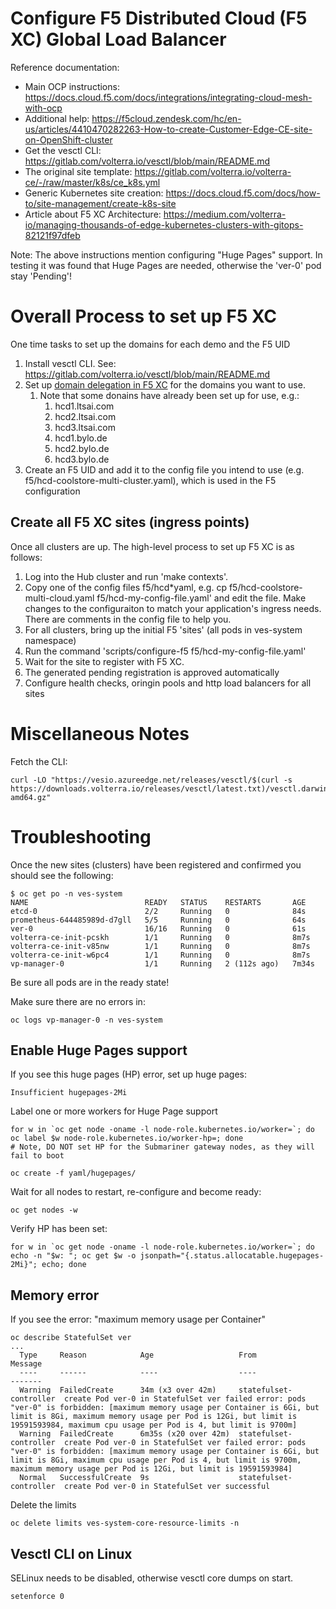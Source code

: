 # Configure F5 Distributed Cloud (F5 XC) Global Load Balancer 

Reference documentation:

- Main OCP instructions: https://docs.cloud.f5.com/docs/integrations/integrating-cloud-mesh-with-ocp
- Additional help: https://f5cloud.zendesk.com/hc/en-us/articles/4410470282263-How-to-create-Customer-Edge-CE-site-on-OpenShift-cluster 
- Get the vesctl CLI: https://gitlab.com/volterra.io/vesctl/blob/main/README.md
- The original site template: https://gitlab.com/volterra.io/volterra-ce/-/raw/master/k8s/ce_k8s.yml
- Generic Kubernetes site creation: https://docs.cloud.f5.com/docs/how-to/site-management/create-k8s-site
- Article about F5 XC Architecture: https://medium.com/volterra-io/managing-thousands-of-edge-kubernetes-clusters-with-gitops-82121f97dfeb

Note: The above instructions mention configuring "Huge Pages" support.  In testing it was found that Huge Pages are needed, otherwise the 'ver-0' pod stay 'Pending'!


# Overall Process to set up F5 XC 

One time tasks to set up the domains for each demo and the F5 UID

1. Install vesctl CLI.  See: https://gitlab.com/volterra.io/vesctl/blob/main/README.md
1. Set up [domain delegation in F5 XC](https://docs.cloud.f5.com/docs/how-to/app-networking/domain-delegation) for the domains you want to use.
    1.  Note that some donains have already been set up for use, e.g.:
        1.  hcd1.ltsai.com
        1.  hcd2.ltsai.com
        1.  hcd3.ltsai.com
        1.  hcd1.bylo.de
        1.  hcd2.bylo.de
        1.  hcd3.bylo.de
1. Create an F5 UID and add it to the config file you intend to use (e.g. f5/hcd-coolstore-multi-cluster.yaml), which is used in the F5 configuration 

## Create all F5 XC sites (ingress points) 

Once all clusters are up.  The high-level process to set up F5 XC is as follows: 

1. Log into the Hub cluster and run 'make contexts'. 
1. Copy one of the config files f5/hcd*yaml, e.g. cp f5/hcd-coolstore-multi-cloud.yaml f5/hcd-my-config-file.yaml' and edit the file.  Make changes to the configuraiton to match your application's ingress needs.  There are comments in the config file to help you. 
1. For all clusters, bring up the initial F5 'sites' (all pods in ves-system namespace) 
  1. Run the command 'scripts/configure-f5 f5/hcd-my-config-file.yaml'
1. Wait for the site to register with F5 XC.
1. The generated pending registration is approved automatically 
1. Configure health checks, oringin pools and http load balancers for all sites 


# Miscellaneous Notes

Fetch the CLI:

```
curl -LO "https://vesio.azureedge.net/releases/vesctl/$(curl -s https://downloads.volterra.io/releases/vesctl/latest.txt)/vesctl.darwin-amd64.gz"
```

# Troubleshooting

Once the new sites (clusters) have been registered and confirmed you should see the following:

```
$ oc get po -n ves-system
NAME                          READY   STATUS    RESTARTS       AGE
etcd-0                        2/2     Running   0              84s
prometheus-644485989d-d7gll   5/5     Running   0              64s
ver-0                         16/16   Running   0              61s
volterra-ce-init-pcskh        1/1     Running   0              8m7s
volterra-ce-init-v85nw        1/1     Running   0              8m7s
volterra-ce-init-w6pc4        1/1     Running   0              8m7s
vp-manager-0                  1/1     Running   2 (112s ago)   7m34s
```

Be sure all pods are in the ready state!

Make sure there are no errors in:

```
oc logs vp-manager-0 -n ves-system
```


## Enable Huge Pages support

If you see this huge pages (HP) error, set up huge pages:

```
Insufficient hugepages-2Mi
```

Label one or more workers for Huge Page support 

```
for w in `oc get node -oname -l node-role.kubernetes.io/worker=`; do oc label $w node-role.kubernetes.io/worker-hp=; done
# Note, DO NOT set HP for the Submariner gateway nodes, as they will fail to boot
```

```
oc create -f yaml/hugepages/
```

Wait for all nodes to restart, re-configure and become ready:

```
oc get nodes -w
```

Verify HP has been set:

```
for w in `oc get node -oname -l node-role.kubernetes.io/worker=`; do echo -n "$w: "; oc get $w -o jsonpath="{.status.allocatable.hugepages-2Mi}"; echo; done
```

## Memory error

If you see the error: "maximum memory usage per Container"

```
oc describe StatefulSet ver
...
  Type     Reason            Age                   From                    Message
  ----     ------            ----                  ----                    -------
  Warning  FailedCreate      34m (x3 over 42m)     statefulset-controller  create Pod ver-0 in StatefulSet ver failed error: pods "ver-0" is forbidden: [maximum memory usage per Container is 6Gi, but limit is 8Gi, maximum memory usage per Pod is 12Gi, but limit is 19591593984, maximum cpu usage per Pod is 4, but limit is 9700m]
  Warning  FailedCreate      6m35s (x20 over 42m)  statefulset-controller  create Pod ver-0 in StatefulSet ver failed error: pods "ver-0" is forbidden: [maximum memory usage per Container is 6Gi, but limit is 8Gi, maximum cpu usage per Pod is 4, but limit is 9700m, maximum memory usage per Pod is 12Gi, but limit is 19591593984]
  Normal   SuccessfulCreate  9s                    statefulset-controller  create Pod ver-0 in StatefulSet ver successful
```

Delete the limits

```
oc delete limits ves-system-core-resource-limits -n 
```

## Vesctl CLI on Linux

SELinux needs to be disabled, otherwise vesctl core dumps on start.

```
setenforce 0
```

